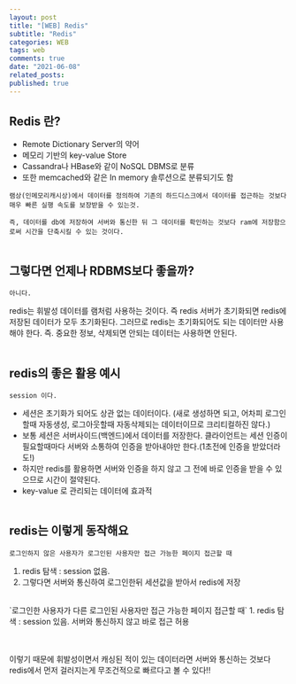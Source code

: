 ```yaml
---
layout: post
title: "[WEB] Redis"
subtitle: "Redis"
categories: WEB
tags: web
comments: true
date: "2021-06-08"
related_posts:
published: true
---
```


## Redis 란?

- Remote Dictionary Server의 약어
- 메모리 기반의 key-value Store
- Cassandra나 HBase와 같이 NoSQL DBMS로 분류
- 또한 memcached와 같은 In memory 솔루션으로 분류되기도 함

``램상(인메모리캐시상)에서 데이터를 정의하여 기존의 하드디스크에서 데이터를 접근하는 것보다 매우 빠른 실행 속도를 보장받을 수 있는것.``

``즉, 데이터를 db에 저장하여 서버와 통신한 뒤 그 데이터를 확인하는 것보다 ram에 저장함으로써 시간을 단축시킬 수 있는 것이다.``
<br><br>
## 그렇다면 언제나 RDBMS보다 좋을까?

`아니다.`

redis는 휘발성 데이터를 램처럼 사용하는 것이다.
즉 redis 서버가 초기화되면 redis에 저장된 데이터가 모두 초기화된다.
그러므로 redis는 초기화되어도 되는 데이터만 사용해야 한다.
즉. 중요한 정보, 삭제되면 안되는 데이터는 사용하면 안된다.
<br><br>
## redis의 좋은 활용 예시

`session 이다.`

- 세션은 초기화가 되어도 상관 없는 데이터이다. (새로 생성하면 되고, 어차피 로그인할때 자동생성, 로그아웃할때 자동삭제되는 데이터이므로 크리티컬하진 않다.)
- 보통 세션은 서버사이드(백엔드)에서 데이터를 저장한다. 클라이언트는 세션 인증이 필요할때마다 서버와 소통하여 인증을 받아내야만 한다.(1초전에 인증을 받았더라도!)
- 하지만 redis를 활용하면 서버와 인증을 하지 않고 그 전에 바로 인증을 받을 수 있으므로 시간이 절약된다.
- key-value 로 관리되는 데이터에 효과적
<br><br>
## redis는 이렇게 동작해요

`로그인하지 않은 사용자가 로그인된 사용자만 접근 가능한 페이지 접근할 때`
<br>
1. redis 탐색 : session 없음.
2. 그렇다면 서버와 통신하여 로그인한뒤 세션값을 받아서 redis에 저장

<br>
`로그인한 사용자가 다른 로그인된 사용자만 접근 가능한 페이지 접근할 때`
1.  redis 탐색 : session 있음. 서버와 통신하지 않고 바로 접근 허용

<br><br>
이렇기 때문에 휘발성이면서 캐싱된 적이 있는 데이터라면 서버와 통신하는 것보다 redis에서 먼저 걸러지는게 무조건적으로 빠르다고 볼 수 있다!!
